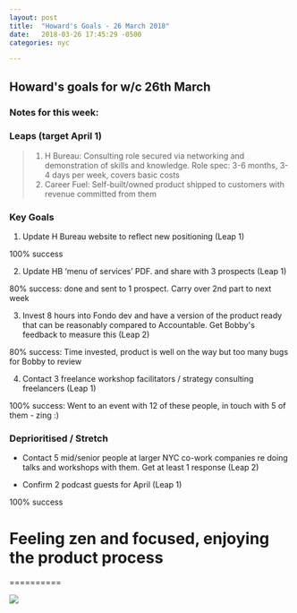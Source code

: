```yaml
---
layout: post
title:  "Howard's Goals - 26 March 2018"
date:   2018-03-26 17:45:29 -0500
categories: nyc

---
```


## Howard's goals for w/c 26th March
  
  
### Notes for this week:


### Leaps (target April 1)
> 1. H Bureau: Consulting role secured via networking and demonstration of skills and knowledge. Role spec: 3-6 months, 3-4 days per week, covers basic costs
> 2. Career Fuel: Self-built/owned product shipped to customers with revenue committed from them


  
### Key Goals

1. Update H Bureau website to reflect new positioning (Leap 1)

100% success


2. Update HB ‘menu of services’ PDF. and share with 3 prospects (Leap 1)

80% success: done and sent to 1 prospect. Carry over 2nd part to next week


3. Invest 8 hours into Fondo dev and have a version of the product ready that can be reasonably compared to Accountable. Get Bobby's feedback to measure this (Leap 2)

80% success: Time invested, product is well on the way but too many bugs for Bobby to review


4. Contact 3 freelance workshop facilitators / strategy consulting freelancers (Leap 1)

100% success: Went to an event with 12 of these people, in touch with 5 of them - zing :)



### Deprioritised / Stretch

- Contact 5 mid/senior people at larger NYC co-work companies re doing talks and workshops with them. Get at least 1 response (Leap 2)


- Confirm 2 podcast guests for April (Leap 1)

100% success



# Feeling zen and focused, enjoying the product process
==========

![](https://media.giphy.com/media/1o1ueKZ5sz6U5wOus5/giphy.gif)

